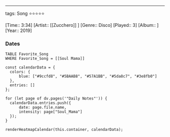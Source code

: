 ---
tags: Song ⭐⭐⭐⭐⭐ 

[Time:: 3:34]
[Artist:: [[Zucchero]] ]
[Genre:: Disco]
[Played:: 3]
[Album:: ]
[Year:: 2019]
### Dates
````dataview
TABLE Favorite_Song
WHERE Favorite_Song = [[Soul Mama]]
````
  ```dataviewjs
const calendarData = { 
	colors: { 
		blue: ["#9ccfd8", "#5BAAB8", "#57A1BB", "#5da8c7", "#3e8fb0"] 
	}, 
	entries: [] 
}; 

for (let page of dv.pages('"Daily Notes"')) { 
	calendarData.entries.push({ 
		date: page.file.name, 
		intensity: page["Soul_Mama"]
	}); 
} 

renderHeatmapCalendar(this.container, calendarData);
```

